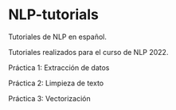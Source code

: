 # NLP-tutorials
Tutoriales de NLP en español.

Tutoriales realizados para el curso de NLP 2022.



Práctica 1: Extracción de datos

Práctica 2: Limpieza de texto

Práctica 3: Vectorización
